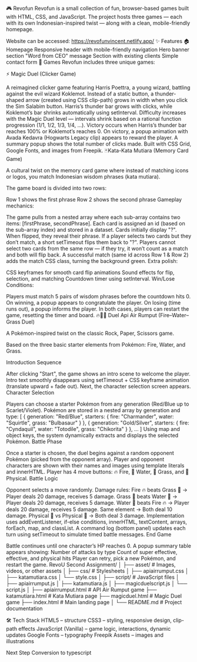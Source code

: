 🎮 Revofun
Revofun is a small collection of fun, browser-based games built with HTML, CSS, and JavaScript.
The project hosts three games — each with its own Indonesian-inspired twist — along with a clean, mobile-friendly homepage.

Website can be accessed: https://revofunvincent.netlify.app/
✨ Features
🏠 Homepage
Responsive header with mobile-friendly navigation
Hero banner section
"Word from CEO" message
Section with existing clients
Simple contact form
🎲 Games
Revofun includes three unique games:

⚡ Magic Duel (Clicker Game)

A reimagined clicker game featuring Harris Poettra, a young wizard, battling against the evil wizard Koklemot.
Instead of a static button, a thunder-shaped arrow (created using CSS clip-path) grows in width when you click the Sim Salabim button.
Harris’s thunder bar grows with clicks, while Koklemot’s bar shrinks automatically using setInterval.
Difficulty increases with the Magic Duel level — intervals shrink based on a rational function progression (1/1, 1/2, 1/3, 1/4, ...).
Victory occurs when Harris’s thunder bar reaches 100% or Koklemot’s reaches 0.
On victory, a popup animation with Avada Kedavra (Hogwarts Legacy clip) appears to reward the player.
A summary popup shows the total number of clicks made.
Built with CSS Grid, Google Fonts, and images from Freepik.
🃏Kata-Kata Mutiara (Memory Card Game)

A cultural twist on the memory card game where instead of matching icons or logos, you match Indonesian wisdom phrases (kata mutiara).

The game board is divided into two rows:

Row 1 shows the first phrase
Row 2 shows the second phrase
Gameplay mechanics:

The game pulls from a nested array where each sub-array contains two items: [firstPhrase, secondPhrase].
Each card is assigned an id (based on the sub-array index) and stored in a dataset.
Cards initially display "?". When flipped, they reveal their phrase.
If a player selects two cards but they don’t match, a short setTimeout flips them back to "?".
Players cannot select two cards from the same row — if they try, it won’t count as a match and both will flip back.
A successful match (same id across Row 1 & Row 2) adds the match CSS class, turning the background green.
Extra polish:

CSS keyframes for smooth card flip animations
Sound effects for flip, selection, and matching
Countdown timer using setInterval.
Win/Lose Conditions:

Players must match 5 pairs of wisdom phrases before the countdown hits 0.
On winning, a popup appears to congratulate the player.
On losing (time runs out), a popup informs the player.
In both cases, players can restart the game, resetting the timer and board.
🔥🌊🌱 Duel Api Air Rumput (Fire–Water–Grass Duel)

A Pokémon-inspired twist on the classic Rock, Paper, Scissors game.

Based on the three basic starter elements from Pokémon: Fire, Water, and Grass.

Introduction Sequence

After clicking "Start", the game shows an intro scene to welcome the player.
Intro text smoothly disappears using setTimeout + CSS keyframe animation (translate upward + fade out).
Next, the character selection screen appears.
Character Selection

Players can choose a starter Pokémon from any generation (Red/Blue up to Scarlet/Violet).
Pokémon are stored in a nested array by generation and type:
[
  { generation: "Red/Blue", starters: { fire: "Charmander", water: "Squirtle", grass: "Bulbasaur" } },
  { generation: "Gold/Silver", starters: { fire: "Cyndaquil", water: "Totodile", grass: "Chikorita" } },
  ...
]
Using map and object keys, the system dynamically extracts and displays the selected Pokémon.
Battle Phase

Once a starter is chosen, the duel begins against a random opponent Pokémon (picked from the opponent array).
Player and opponent characters are shown with their names and images using template literals and innerHTML.
Player has 4 move buttons: 🔥 Fire, 🌊 Water, 🌱 Grass, and 👊 Physical.
Battle Logic

Opponent selects a move randomly.
Damage rules:
Fire 🔥 beats Grass 🌱 → Player deals 20 damage, receives 5 damage.
Grass 🌱 beats Water 🌊 → Player deals 20 damage, receives 5 damage.
Water 🌊 beats Fire 🔥 → Player deals 20 damage, receives 5 damage.
Same element → Both deal 10 damage.
Physical 👊 vs Physical 👊 → Both deal 3 damage.
Implementation uses addEventListener, if-else conditions, innerHTML, textContent, arrays, forEach, map, and classList.
A command log (bottom panel) updates each turn using setTimeout to simulate timed battle messages.
End Game

Battle continues until one character’s HP reaches 0.
A popup summary table appears showing:
Number of attacks by type
Count of super effective, effective, and physical hits
Player can retry, pick a new Pokémon, and restart the game.
RevoU Second Assignment/ │ ├── asset/ # Images, videos, or other assets │ ├── css/ # Stylesheets │ ├── apiairrumput.css │ ├── katamutiara.css │ └── style.css │ ├── script/ # JavaScript files │ ├── apiairrumput.js │ ├── katamutiara.js │ ├── magicduelscript.js │ └── script.js │ ├── apiairrumput.html # API Air Rumput game ├── katamutiara.html # Kata Mutiara page ├── magicduel.html # Magic Duel game ├── index.html # Main landing page │ └── README.md # Project documentation

🛠️ Tech Stack
HTML5 – structure
CSS3 – styling, responsive design, clip-path effects
JavaScript (Vanilla) – game logic, interactions, dynamic updates
Google Fonts – typography
Freepik Assets – images and illustrations

Next Step
Conversion to typescript
